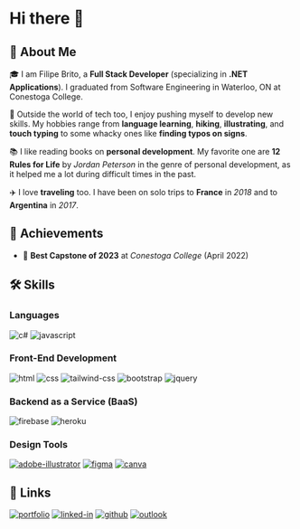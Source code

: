 # Hi there 👋

## 🚀 About Me

🎓 I am Filipe Brito, a **Full Stack Developer** (specializing in **.NET Applications**). I graduated from Software Engineering in Waterloo, ON at Conestoga College.

🎸 Outside the world of tech too, I enjoy pushing myself to develop new skills. My hobbies range from **language learning**, **hiking**, **illustrating**, and **touch typing** to some whacky ones like **finding typos on signs**.

📚 I like reading books on **personal development**. My favorite one are **12 Rules for Life** by _Jordan Peterson_ in the genre of personal development, as it helped me a lot during difficult times in the past.

✈️ I love **traveling** too. I have been on solo trips to **France** in _2018_ and to **Argentina** in _2017_.

## 🏅 Achievements

-   📝 **Best Capstone of 2023** at _Conestoga College_ (April 2022)

## 🛠️ Skills

### Languages

![c#](https://img.shields.io/badge/.NET-3178C6?style=for-the-badge&logo=.net)
![javascript](https://img.shields.io/badge/JavaScript-323330?style=for-the-badge&logo=javascript&logoColor=F7DF1E)

### Front-End Development

![html](https://img.shields.io/badge/HTML5-E34F26?style=for-the-badge&logo=html5&logoColor=white)
![css](https://img.shields.io/badge/CSS3-1572B6?style=for-the-badge&logo=css3&logoColor=white)
![tailwind-css](https://img.shields.io/badge/tailwind_css-06B6D4?style=for-the-badge&logo=tailwind-css&logoColor=white)
![bootstrap](https://img.shields.io/badge/Bootstrap-563D7C?style=for-the-badge&logo=bootstrap&logoColor=white)
![jquery](https://img.shields.io/badge/jQuery-0769AD?style=for-the-badge&logo=jquery&logoColor=white)

### Backend as a Service (BaaS)

![firebase](https://img.shields.io/badge/Firebase-ffaa00?style=for-the-badge&logo=Firebase&logoColor=white)
![heroku](https://img.shields.io/badge/Heroku-430098?style=for-the-badge&logo=heroku&logoColor=white)

### Design Tools

[![adobe-illustrator](https://img.shields.io/badge/adobe_illustrator-470137?style=for-the-badge&logo=adobe-illustrator)](https://www.adobe.com/ca/products/illustrator.html)
[![figma](https://img.shields.io/badge/figma-000000?style=for-the-badge&logo=figma&logoColor=white)](https://www.figma.com/)
[![canva](https://img.shields.io/badge/canva-00C4CC?style=for-the-badge&logo=canva&logoColor=white)](https://www.canva.com/)

## 🔗 Links

[![portfolio](https://img.shields.io/badge/Portfolio-FF7139?style=for-the-badge&logo=firefoxbrowser&logoColor=white)](https://filipebrito.me/)
[![linked-in](https://img.shields.io/badge/Linked_In-0077B5?style=for-the-badge&logo=LinkedIn&logoColor=white)](https://www.linkedin.com/in/filipenbrito/)
[![github](https://img.shields.io/badge/GitHub-000000?style=for-the-badge&logo=GitHub&logoColor=white)](https://github.com/fnbrito)
[![outlook](https://img.shields.io/badge/Outlook-0078D4?style=for-the-badge&logo=microsoftoutlook)](mailto:filipe.nbrito+dev@outlook.com)
<!--[![resume](https://img.shields.io/badge/Resume-4285F4?style=for-the-badge&logo=read-the-docs&logoColor=white)]() -->
<!--
**fnbrito/fnbrito** is a ✨ _special_ ✨ repository because its `README.md` (this file) appears on your GitHub profile.

Here are some ideas to get you started:

- 🔭 I’m currently working on ...
- 🌱 I’m currently learning ...
- 👯 I’m looking to collaborate on ...
- 🤔 I’m looking for help with ...
- 💬 Ask me about ...
- 📫 How to reach me: ...
- 😄 Pronouns: ...
- ⚡ Fun fact: ...
-->
